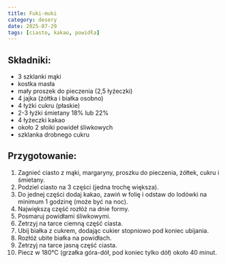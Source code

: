 ```yaml
---
title: Fuki-muki
category: desery
date: 2025-07-29
tags: [ciasto, kakao, powidła]
---
```


## Składniki:
- 3 szklanki mąki
- kostka masła
- mały proszek do pieczenia (2,5 łyżeczki)
- 4 jajka (żółtka i białka osobno)
- 4 łyżki cukru (płaskie)
- 2-3 łyżki śmietany 18% lub 22%
- 4 łyżeczki kakao
- około 2 słoiki powideł śliwkowych
- szklanka drobnego cukru

## Przygotowanie:
1. Zagnieć ciasto z mąki, margaryny, proszku do pieczenia, żółtek, cukru i śmietany.
2. Podziel ciasto na 3 części (jedna trochę większa).
3. Do jednej części dodaj kakao, zawiń w folię i odstaw do lodówki na minimum 1 godzinę (może być na noc).
4. Największą część rozłóż na dnie formy.
5. Posmaruj powidłami śliwkowymi.
6. Zetrzyj na tarce ciemną część ciasta.
7. Ubij białka z cukrem, dodając cukier stopniowo pod koniec ubijania.
8. Rozłóż ubite białka na powidłach.
9. Zetrzyj na tarce jasną część ciasta.
10. Piecz w 180°C (grzałka góra-dół, pod koniec tylko dół) około 40 minut.

